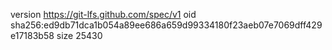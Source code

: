 version https://git-lfs.github.com/spec/v1
oid sha256:ed9db71dca1b054a89ee686a659d99334180f23aeb07e7069dff429e17183b58
size 25430
